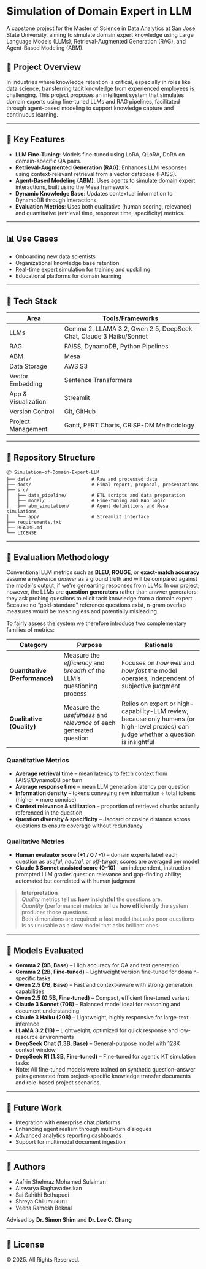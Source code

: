# Simulation of Domain Expert in LLM

A capstone project for the Master of Science in Data Analytics at San Jose State University, aiming to simulate domain expert knowledge using Large Language Models (LLMs), Retrieval-Augmented Generation (RAG), and Agent-Based Modeling (ABM).

## 🧠 Project Overview

In industries where knowledge retention is critical, especially in roles like data science, transferring tacit knowledge from experienced employees is challenging. This project proposes an intelligent system that simulates domain experts using fine-tuned LLMs and RAG pipelines, facilitated through agent-based modeling to support knowledge capture and continuous learning.

---

## 🚀 Key Features

* **LLM Fine-Tuning**: Models fine-tuned using LoRA, QLoRA, DoRA on domain-specific QA pairs.
* **Retrieval-Augmented Generation (RAG)**: Enhances LLM responses using context-relevant retrieval from a vector database (FAISS).
* **Agent-Based Modeling (ABM)**: Uses agents to simulate domain expert interactions, built using the Mesa framework.
* **Dynamic Knowledge Base**: Updates contextual information to DynamoDB through interactions.
* **Evaluation Metrics**: Uses both qualitative (human scoring, relevance) and quantitative (retrieval time, response time, specificity) metrics.

---

## 📊 Use Cases

* Onboarding new data scientists
* Organizational knowledge base retention
* Real-time expert simulation for training and upskilling
* Educational platforms for domain learning

---

## 🔧 Tech Stack

| Area                | Tools/Frameworks                                                   |
| ------------------- | ------------------------------------------------------------------ |
| LLMs                | Gemma 2, LLAMA 3.2, Qwen 2.5, DeepSeek Chat, Claude 3 Haiku/Sonnet |
| RAG                 | FAISS, DynamoDB, Python Pipelines                                  |
| ABM                 | Mesa                                                               |
| Data Storage        | AWS S3                                                             |
| Vector Embedding    | Sentence Transformers                                              |
| App & Visualization | Streamlit                                                          |
| Version Control     | Git, GitHub                                                        |
| Project Management  | Gantt, PERT Charts, CRISP-DM Methodology                           |

---

## 📁 Repository Structure

```
📦 Simulation-of-Domain-Expert-LLM
├── data/                      # Raw and processed data
├── docs/                      # Final report, proposal, presentations
├── src/
│   ├── data_pipeline/         # ETL scripts and data preparation
│   ├── model/                 # Fine-tuning and RAG logic
│   ├── abm_simulation/        # Agent definitions and Mesa simulations
│   └── app/                   # Streamlit interface
├── requirements.txt
├── README.md
└── LICENSE
```

---

## 🧪 Evaluation Methodology

Conventional LLM metrics such as **BLEU**, **ROUGE**, or **exact-match accuracy** assume a
*reference answer* as a ground truth and will be compared against the model's output, if we're genearting responses from LLMs. 
In our project, however, the LLMs are **question generators** rather than answer generators:
they ask probing questions to elicit tacit knowledge from a domain expert.  
Because no “gold-standard” reference questions exist, n-gram overlap measures would be
meaningless and potentially misleading.

To fairly assess the system we therefore introduce two complementary families of metrics:

| Category | Purpose | Rationale |
|----------|---------|-----------|
| **Quantitative (Performance)** | Measure the *efficiency* and *breadth* of the LLM’s questioning process | Focuses on *how well* and *how fast* the model operates, independent of subjective judgment |
| **Qualitative (Quality)** | Measure the *usefulness* and *relevance* of each generated question | Relies on expert or high-capability-LLM review, because only humans (or high-level proxies) can judge whether a question is insightful |

### Quantitative Metrics
* **Average retrieval time** – mean latency to fetch context from FAISS/DynamoDB per turn  
* **Average response time** – mean LLM generation latency per question  
* **Information density** – tokens conveying new information ÷ total tokens (higher = more concise)  
* **Context relevance & utilization** – proportion of retrieved chunks actually referenced in the question  
* **Question diversity & specificity** – Jaccard or cosine distance across questions to ensure coverage without redundancy

### Qualitative Metrics
* **Human evaluator score (+1 / 0 / -1)** – domain experts label each question as *useful*, *neutral*, or *off-target*; scores are averaged per model  
* **Claude 3 Sonnet assisted score (0–10)** – an independent, instruction-prompted LLM grades question relevance and gap-finding ability; automated but correlated with human judgment  

> **Interpretation**  
> *Quality* metrics tell us **how insightful** the questions are.  
> *Quantity* (performance) metrics tell us **how efficiently** the system produces those questions.  
> Both dimensions are required: a fast model that asks poor questions is as unusable as a slow model that asks brilliant ones.



---

## 🧪 Models Evaluated

* **Gemma 2 (9B, Base)** – High accuracy for QA and text generation  
* **Gemma 2 (2B, Fine-tuned)** – Lightweight version fine-tuned for domain-specific tasks  
* **Qwen 2.5 (7B, Base)** – Fast and context-aware with strong generation capabilities  
* **Qwen 2.5 (0.5B, Fine-tuned)** – Compact, efficient fine-tuned variant  
* **Claude 3 Sonnet (70B)** – Balanced model ideal for reasoning and document understanding  
* **Claude 3 Haiku (20B)** – Lightweight, highly responsive for large-text inference  
* **LLaMA 3.2 (1B)** – Lightweight, optimized for quick response and low-resource environments  
* **DeepSeek Chat (1.3B, Base)** – General-purpose model with 128K context window  
* **DeepSeek R1 (1.3B, Fine-tuned)** – Fine-tuned for agentic KT simulation tasks
* Note: All fine-tuned models were trained on synthetic question–answer pairs generated from project-specific knowledge transfer documents and role-based project scenarios.

---

## 📌 Future Work

* Integration with enterprise chat platforms
* Enhancing agent realism through multi-turn dialogues
* Advanced analytics reporting dashboards
* Support for multimodal document ingestion

---

## 👥 Authors

* Aafrin Shehnaz Mohamed Sulaiman
* Aiswarya Raghavadesikan
* Sai Sahithi Bethapudi
* Shreya Chilumukuru
* Veena Ramesh Beknal

Advised by **Dr. Simon Shim** and **Dr. Lee C. Chang**

---

## 📄 License

© 2025. All Rights Reserved.

